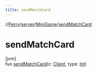 ```yaml
---
title: sendMatchCard
---
```

//[Perry](../../../index.html)/[server](../index.html)/[MiniGame](index.html)/[sendMatchCard](send-match-card.html)



# sendMatchCard



[jvm]\
fun [sendMatchCard](send-match-card.html)(c: [Client](../../client/-client/index.html), type: [Int](https://kotlinlang.org/api/latest/jvm/stdlib/kotlin/-int/index.html))




